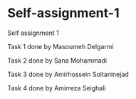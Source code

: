 # Self-assignment-1
Self assignment 1

Task 1 done by Masoumeh Delgarmi

Task 2 done by Sana Mohammadi

Task 3 done by Amirhossein Soltaninejad

Task 4 done by Amirreza Seighali

